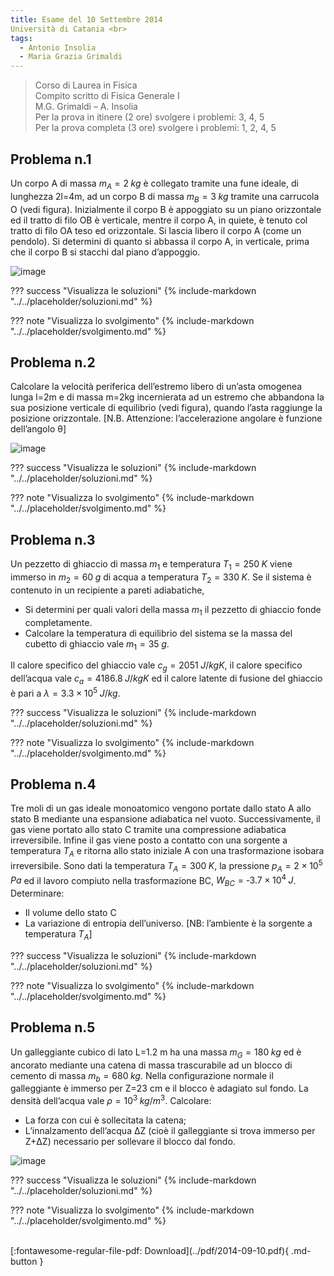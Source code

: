 ```yaml
---
title: Esame del 10 Settembre 2014
Università di Catania <br>
tags:
  - Antonio Insolia
  - Maria Grazia Grimaldi
---
```


>Corso di Laurea in Fisica <br>
Compito scritto di Fisica Generale I <br>
M.G. Grimaldi – A. Insolia <br>
Per la prova in itinere (2 ore) svolgere i problemi: 3, 4, 5 <br>
Per la prova completa (3 ore) svolgere i problemi: 1, 2, 4, 5 <br>

## Problema n.1
Un corpo A di massa $m_A=2 \; kg$ è collegato tramite una fune ideale, di lunghezza 2l=4m, ad un corpo B di massa $m_B=3 \; kg$ tramite una carrucola O (vedi figura). Inizialmente il corpo B è appoggiato su un piano orizzontale ed il tratto di filo OB è verticale, mentre il corpo A, in quiete, è tenuto col tratto di filo OA teso ed orizzontale. Si lascia libero il corpo A (come un pendolo). Si determini di quanto si abbassa il corpo A, in verticale, prima che il corpo B si stacchi dal piano d’appoggio.

![image](https://user-images.githubusercontent.com/77018886/153405499-b27cd501-2aa0-4fb1-a46b-3cf915c14bd4.png)

??? success "Visualizza le soluzioni"
    {% include-markdown "../../placeholder/soluzioni.md" %}

??? note "Visualizza lo svolgimento"
    {% include-markdown "../../placeholder/svolgimento.md" %}

## Problema n.2
Calcolare la velocità periferica dell’estremo libero di un’asta omogenea lunga l=2m e di massa m=2kg incernierata ad un estremo che abbandona la sua posizione verticale di equilibrio (vedi figura), quando l’asta raggiunge la posizione orizzontale. [N.B. Attenzione: l’accelerazione angolare è funzione dell’angolo θ]

![image](https://user-images.githubusercontent.com/77018886/153405523-a1f236cf-4439-403d-8079-5d9ac153f7fb.png)

??? success "Visualizza le soluzioni"
    {% include-markdown "../../placeholder/soluzioni.md" %}

??? note "Visualizza lo svolgimento"
    {% include-markdown "../../placeholder/svolgimento.md" %}

## Problema n.3
Un pezzetto di ghiaccio di massa $m_1$ e temperatura $T_1=250 \; K$ viene immerso in $m_2=60 \; g$ di acqua a temperatura $T_2=330 \; K$. Se il sistema è contenuto in un recipiente a pareti adiabatiche, 

- Si determini per quali valori della massa $m_1$ il pezzetto di ghiaccio fonde completamente. 
- Calcolare la temperatura di equilibrio del sistema se la massa del cubetto di ghiaccio vale $m_1=35 \; g$. 

Il calore specifico del ghiaccio vale $c_g=2051 \; J/kgK$, il calore specifico dell’acqua vale $c_a=4186.8 \; J/kg K$ ed il calore latente di fusione del ghiaccio è pari a $λ=3.3×10^5 \; J/kg$.

??? success "Visualizza le soluzioni"
    {% include-markdown "../../placeholder/soluzioni.md" %}

??? note "Visualizza lo svolgimento"
    {% include-markdown "../../placeholder/svolgimento.md" %}

## Problema n.4
Tre moli di un gas ideale monoatomico vengono portate dallo stato A allo stato B mediante una espansione adiabatica nel vuoto. Successivamente, il gas viene portato allo stato C tramite una compressione adiabatica irreversibile. Infine il gas viene posto a contatto con una sorgente a temperatura $T_A$ e ritorna allo stato iniziale A con una trasformazione isobara irreversibile. Sono dati la temperatura $T_A=300 \; K$, la pressione $p_A=2×10^5 \; Pa$ ed il lavoro compiuto nella trasformazione BC, $W_{BC}=‐3.7×10^4 \; J$. Determinare:

- Il volume dello stato C
- La variazione di entropia dell’universo. [NB: l’ambiente è la sorgente a temperatura $T_A$]

??? success "Visualizza le soluzioni"
    {% include-markdown "../../placeholder/soluzioni.md" %}

??? note "Visualizza lo svolgimento"
    {% include-markdown "../../placeholder/svolgimento.md" %}

## Problema n.5
Un galleggiante cubico di lato L=1.2 m ha una massa $m_G= 180 \; kg$ ed è ancorato mediante una catena di massa trascurabile ad un blocco di cemento di massa $m_b=680  \; kg$. Nella configurazione normale il galleggiante è immerso per Z=23 cm e il blocco è adagiato sul fondo. La densità dell’acqua vale $ρ=10^3 \; kg/m^3$. Calcolare:

- La forza con cui è sollecitata la catena;
- L’innalzamento dell’acqua ΔZ (cioè il galleggiante si trova immerso per Z+ΔZ) necessario per sollevare il blocco dal fondo.

![image](https://user-images.githubusercontent.com/77018886/153405570-c2c73076-5d0b-49be-819a-b9766f16cbc4.png)

??? success "Visualizza le soluzioni"
    {% include-markdown "../../placeholder/soluzioni.md" %}

??? note "Visualizza lo svolgimento"
    {% include-markdown "../../placeholder/svolgimento.md" %}

<br>
[:fontawesome-regular-file-pdf: Download](../pdf/2014-09-10.pdf){ .md-button }
